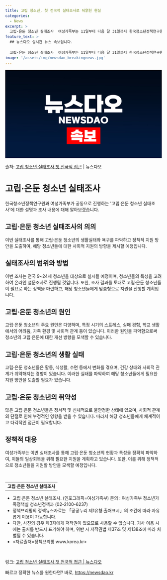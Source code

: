 ```yaml
---
title: 고립 청소년, 첫 전국적 실태조사로 뒤얽힌 현실
categories:
  - News
excerpt: >
  고립·은둔 청소년 실태조사  여성가족부는 11일부터 다음 달 31일까지 한국청소년정책연구원과 협업해 고립·은…
feature_text: >
  ## 뉴스다오 실시간 뉴스 속보입니다.

  고립·은둔 청소년 실태조사  여성가족부는 11일부터 다음 달 31일까지 한국청소년정책연구원과 협업해 고립·은…
image: '/assets/img/newsdao_breakingnews.jpg'
---
```


![뉴스다오 속보](/assets/img/newsdao_breakingnews.jpg)

<p>출처: <a href="https://newsdao.kr/4165" rel="dofollow">고립 청소년 실태조사 첫 전국적 접근</a> | 뉴스다오</p>

<h1 data-ke-size="size26">고립·은둔 청소년 실태조사</h1>
<p data-ke-size="size16">한국청소년정책연구원과 여성가족부가 공동으로 진행하는 '고립·은둔 청소년 실태조사'에 대한 설명과 조사 내용에 대해 알아보겠습니다.</p>

<h2 data-ke-size="size26">고립·은둔 청소년 실태조사의 의의</h2>
<p data-ke-size="size16">이번 실태조사를 통해 고립·은둔 청소년의 생활실태와 욕구를 파악하고 정책적 지원 방안을 도출하여, 해당 청소년들에 대한 사회적 지원의 방향을 제시할 예정입니다.</p>

<h2 data-ke-size="size26">실태조사의 범위와 방법</h2>
<p data-ke-size="size16">이번 조사는 전국 9~24세 청소년을 대상으로 실시될 예정이며, 청소년들의 특성을 고려하여 온라인 설문조사로 진행될 것입니다. 또한, 조사 결과를 토대로 고립·은둔 청소년들이 필요로 하는 정책을 마련하고, 해당 청소년들에게 맞춤형으로 지원을 진행할 계획입니다.</p>

<h2 data-ke-size="size26">고립·은둔 청소년의 원인</h2>
<p data-ke-size="size16">고립·은둔 청소년의 주요 원인은 다양하며, 특정 시기의 스트레스, 실패 경험, 학교 생활에서의 어려움, 가족 환경 및 사회적 관계 등이 있습니다. 이러한 원인을 파악함으로써 청소년의 고립·은둔에 대한 개선 방향을 모색할 수 있습니다.</p>

<h2 data-ke-size="size26">고립·은둔 청소년의 생활 실태</h2>
<p data-ke-size="size16">고립·은둔 청소년들은 활동, 식생활, 수면 등에서 변화를 겪으며, 건강 상태와 사회적 관계가 취약해지는 경향이 있습니다. 이러한 실태를 파악하여 해당 청소년들에게 필요한 지원 방안을 도출할 필요가 있습니다.</p>

<h2 data-ke-size="size26">고립·은둔 청소년의 취약성</h2>
<p data-ke-size="size16">많은 고립·은둔 청소년들은 정서적 및 신체적으로 불안정한 상태에 있으며, 사회적 관계의 단절로 인해 부정적인 영향을 받을 수 있습니다. 따라서 해당 청소년들에게 체계적이고 다각적인 접근이 필요합니다.</p>

<h2 data-ke-size="size26">정책적 대응</h2>
<p data-ke-size="size16">여성가족부는 이번 실태조사를 통해 고립·은둔 청소년의 현황과 특성을 정확히 파악하여, 이들의 일상회복을 위해 필요한 지원을 계획하고 있습니다. 또한, 이를 위해 정책적으로 청소년들을 지원할 방안을 모색할 예정입니다.</p>

<p data-ke-size="size16">&nbsp;</p>
<table>
	<tbody>
		<tr>
			<td style="text-align: center; height: 17px;"><b>고립·은둔 청소년 실태조사</b></td>
		</tr>
	</tbody>
</table>
<ul>
	<li>고립·은둔 청소년 실태조사. (인포그래픽=여성가족부) 문의 : 여성가족부 청소년가족정책실 청소년정책과 (02-2100-6237)</li>
	<li>정책브리핑의 정책뉴스자료는 「공공누리 제1유형:출처표시」의 조건에 따라 자유롭게 이용이 가능합니다.</li>
	<li>다만, 사진의 경우 제3자에게 저작권이 있으므로 사용할 수 없습니다. 기사 이용 시에는 출처를 반드시 표기해야 하며, 위반 시 저작권법 제37조 및 제138조에 따라 처벌될 수 있습니다.</li>
	<li><자료출처=정책브리핑 www.korea.kr></li>
</ul>
<p data-ke-size="size16">&nbsp;</p>

<p data-ke-size="size16">링크: <a href="https://newsdao.kr/4165">고립 청소년 실태조사 첫 전국적 접근 | 뉴스다오</a></p> 

빠르고 정확한 뉴스를 원한다면? 바로, <a href="https://newsdao.kr" rel="dofollow">https://newsdao.kr</a>


